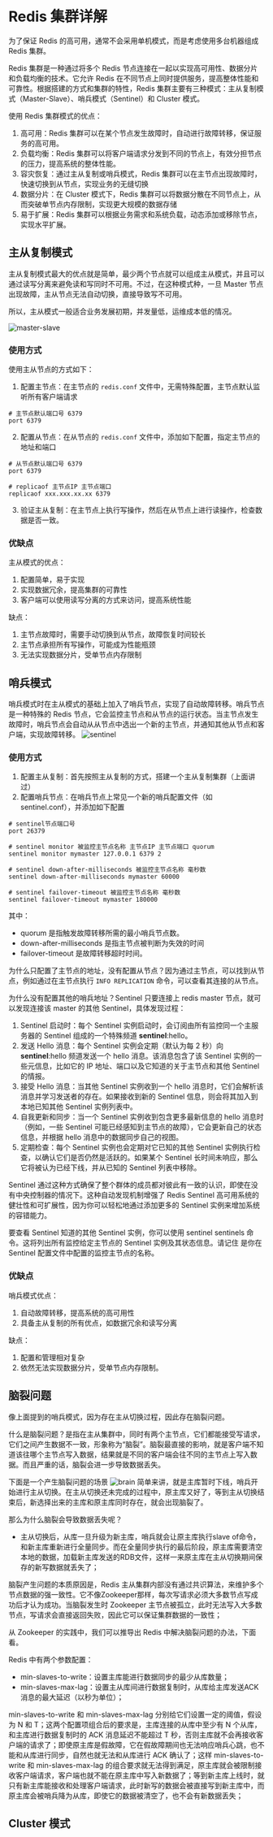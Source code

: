 # Redis 集群详解
为了保证 Redis 的高可用，通常不会采用单机模式，而是考虑使用多台机器组成 Redis 集群。

Redis 集群是一种通过将多个 Redis 节点连接在一起以实现高可用性、数据分片和负载均衡的技术。它允许 Redis 在不同节点上同时提供服务，提高整体性能和可靠性。根据搭建的方式和集群的特性，Redis 集群主要有三种模式：主从复制模式（Master-Slave）、哨兵模式（Sentinel）和 Cluster 模式。

使用 Redis 集群模式的优点：
1. 高可用：Redis 集群可以在某个节点发生故障时，自动进行故障转移，保证服务的高可用。
2. 负载均衡：Redis 集群可以将客户端请求分发到不同的节点上，有效分担节点的压力，提高系统的整体性能。
3. 容灾恢复：通过主从复制或哨兵模式，Redis 集群可以在主节点出现故障时，快速切换到从节点，实现业务的无缝切换
4. 数据分片：在 Cluster 模式下，Redis 集群可以将数据分散在不同节点上，从而突破单节点内存限制，实现更大规模的数据存储
5. 易于扩展：Redis 集群可以根据业务需求和系统负载，动态添加或移除节点，实现水平扩展。

## 主从复制模式
主从复制模式最大的优点就是简单，最少两个节点就可以组成主从模式，并且可以通过读写分离来避免读和写同时不可用。不过，在这种模式种，一旦 Master 节点出现故障，主从节点无法自动切换，直接导致写不可用。

所以，主从模式一般适合业务发展初期，并发量低，运维成本低的情况。

![master-slave](./master-slave.png)

### 使用方式
使用主从节点的方式如下：
1. 配置主节点：在主节点的 `redis.conf` 文件中，无需特殊配置，主节点默认监听所有客户端请求
```
# 主节点默认端口号 6379
port 6379
```

2. 配置从节点：在从节点的 `redis.conf` 文件中，添加如下配置，指定主节点的地址和端口
```
# 从节点默认端口号 6379
port 6379

# replicaof 主节点IP 主节点端口
replicaof xxx.xxx.xx.xx 6379
```

3. 验证主从复制：在主节点上执行写操作，然后在从节点上进行读操作，检查数据是否一致。

### 优缺点
主从模式的优点：
1. 配置简单，易于实现
2. 实现数据冗余，提高集群的可靠性
3. 客户端可以使用读写分离的方式来访问，提高系统性能

缺点：
1. 主节点故障时，需要手动切换到从节点，故障恢复时间较长
2. 主节点承担所有写操作，可能成为性能瓶颈
3. 无法实现数据分片，受单节点内存限制

## 哨兵模式
哨兵模式时在主从模式的基础上加入了哨兵节点，实现了自动故障转移。哨兵节点是一种特殊的 Redis 节点，它会监控主节点和从节点的运行状态。当主节点发生故障时，哨兵节点会自动从从节点中选出一个新的主节点，并通知其他从节点和客户端，实现故障转移。
![sentinel](./sentinel.png)

### 使用方式
1. 配置主从复制：首先按照主从复制的方式，搭建一个主从复制集群（上面讲过）
2. 配置哨兵节点：在哨兵节点上常见一个新的哨兵配置文件（如 sentinel.conf），并添加如下配置
```
# sentinel节点端口号
port 26379

# sentinel monitor 被监控主节点名称 主节点IP 主节点端口 quorum
sentinel monitor mymaster 127.0.0.1 6379 2

# sentinel down-after-milliseconds 被监控主节点名称 毫秒数
sentinel down-after-milliseconds mymaster 60000

# sentinel failover-timeout 被监控主节点名称 毫秒数
sentinel failover-timeout mymaster 180000
```
其中：
* quorum 是指触发故障转移所需的最小哨兵节点数。
* down-after-milliseconds 是指主节点被判断为失效的时间
* failover-timeout 是故障转移超时时间。

为什么只配置了主节点的地址，没有配置从节点？因为通过主节点，可以找到从节点，例如通过在主节点执行 `INFO REPLICATION` 命令，可以查看其连接的从节点。

为什么没有配置其他的哨兵地址？Sentinel 只要连接上 redis master 节点，就可以发现连接该 master 的其他 Sentinel，具体发现过程：
1. Sentinel 启动时：每个 Sentinel 实例启动时，会订阅由所有监控同一个主服务器的 Sentinel 组成的一个特殊频道 __sentinel__:hello。
2. 发送 Hello 消息：每个 Sentinel 实例会定期（默认为每 2 秒）向 __sentinel__:hello 频道发送一个 hello 消息。该消息包含了该 Sentinel 实例的一些元信息，比如它的 IP 地址、端口以及它知道的关于主节点和其他 Sentinel 的情报。
3. 接受 Hello 消息：当其他 Sentinel 实例收到一个 hello 消息时，它们会解析该消息并学习发送者的存在。如果接收到新的 Sentinel 信息，则会将其加入到本地已知其他 Sentinel 实例列表中。
4. 自我更新和同步：当一个 Sentinel 实例收到包含更多最新信息的 hello 消息时（例如，一些 Sentinel 可能已经感知到主节点的故障），它会更新自己的状态信息，并根据 hello 消息中的数据同步自己的视图。
5. 定期检查：每个 Sentinel 实例也会定期对它已知的其他 Sentinel 实例执行检查，以确认它们是否仍然是活跃的。如果某个 Sentinel 长时间未响应，那么它将被认为已经下线，并从已知的 Sentinel 列表中移除。

Sentinel 通过这种方式确保了整个群体的成员都对彼此有一致的认识，即使在没有中央控制器的情况下。这种自动发现机制增强了 Redis Sentinel 高可用系统的健壮性和可扩展性，因为你可以轻松地通过添加更多的 Sentinel 实例来增加系统的容错能力。

要查看 Sentinel 知道的其他 Sentinel 实例，你可以使用 sentinel sentinels <master-name> 命令。这将列出所有监控给定主节点的 Sentinel 实例及其状态信息。请记住 <master-name> 是你在 Sentinel 配置文件中配置的监控主节点的名称。

### 优缺点
哨兵模式优点：
1. 自动故障转移，提高系统的高可用性
2. 具备主从复制的所有优点，如数据冗余和读写分离

缺点：
1. 配置和管理相对复杂
2. 依然无法实现数据分片，受单节点内存限制。

## 脑裂问题
像上面提到的哨兵模式，因为存在主从切换过程，因此存在脑裂问题。

什么是脑裂问题？是指在主从集群中，同时有两个主节点，它们都能接受写请求，它们之间产生数据不一致，形象称为“脑裂”。脑裂最直接的影响，就是客户端不知道该往哪个主节点写入数据，结果就是不同的客户端会往不同的主节点上写入数据。而且严重的话，脑裂会进一步导致数据丢失。

下面是一个产生脑裂问题的场景
![brain](./brain.png)
简单来讲，就是主库暂时下线，哨兵开始进行主从切换。在主从切换还未完成的过程中，原主库又好了，等到主从切换结束后，新选择出来的主库和原主库同时存在，就会出现脑裂了。

那么为什么脑裂会导致数据丢失呢？
* 主从切换后，从库一旦升级为新主库，哨兵就会让原主库执行slave of命令，和新主库重新进行全量同步。而在全量同步执行的最后阶段，原主库需要清空本地的数据，加载新主库发送的RDB文件，这样一来原主库在主从切换期间保存的新写数据就丢失了；

脑裂产生问题的本质原因是，Redis 主从集群内部没有通过共识算法，来维护多个节点数据的强一致性。它不像Zookeeper那样，每次写请求必须大多数节点写成功后才认为成功。当脑裂发生时 Zookeeper 主节点被孤立，此时无法写入大多数节点，写请求会直接返回失败，因此它可以保证集群数据的一致性；

从 Zookeeper 的实践中，我们可以推导出 Redis 中解决脑裂问题的办法，下面看。

Redis 中有两个参数配置：
* min-slaves-to-write：设置主库能进行数据同步的最少从库数量；
* min-slaves-max-lag：设置主从库间进行数据复制时，从库给主库发送ACK消息的最大延迟（以秒为单位）；

min-slaves-to-write 和 min-slaves-max-lag 分别给它们设置一定的阈值，假设为 N 和 T；这两个配置项组合后的要求是，主库连接的从库中至少有 N 个从库，和主库进行数据复制时的 ACK 消息延迟不能超过 T 秒，否则主库就不会再接收客户端的请求了；即使原主库是假故障，它在假故障期间也无法响应哨兵心跳，也不能和从库进行同步，自然也就无法和从库进行 ACK 确认了；这样 min-slaves-to-write 和 min-slaves-max-lag 的组合要求就无法得到满足，原主库就会被限制接收客户端请求，客户端也就不能在原主库中写入新数据了；等到新主库上线时，就只有新主库能接收和处理客户端请求，此时新写的数据会被直接写到新主库中，而原主库会被哨兵降为从库，即使它的数据被清空了，也不会有新数据丢失；


## Cluster 模式